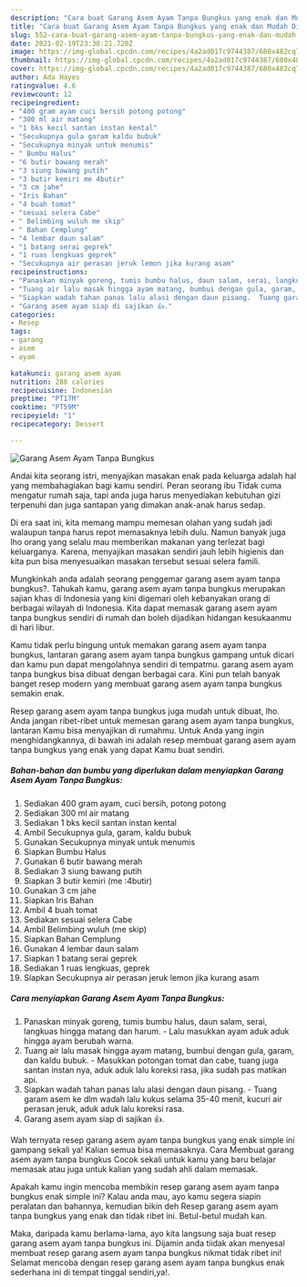 ```yaml
---
description: "Cara buat Garang Asem Ayam Tanpa Bungkus yang enak dan Mudah Dibuat"
title: "Cara buat Garang Asem Ayam Tanpa Bungkus yang enak dan Mudah Dibuat"
slug: 552-cara-buat-garang-asem-ayam-tanpa-bungkus-yang-enak-dan-mudah-dibuat
date: 2021-02-19T23:38:21.720Z
image: https://img-global.cpcdn.com/recipes/4a2ad017c9744387/680x482cq70/garang-asem-ayam-tanpa-bungkus-foto-resep-utama.jpg
thumbnail: https://img-global.cpcdn.com/recipes/4a2ad017c9744387/680x482cq70/garang-asem-ayam-tanpa-bungkus-foto-resep-utama.jpg
cover: https://img-global.cpcdn.com/recipes/4a2ad017c9744387/680x482cq70/garang-asem-ayam-tanpa-bungkus-foto-resep-utama.jpg
author: Ada Hayes
ratingvalue: 4.6
reviewcount: 12
recipeingredient:
- "400 gram ayam cuci bersih potong potong"
- "300 ml air matang"
- "1 bks kecil santan instan kental"
- "Secukupnya gula garam kaldu bubuk"
- "Secukupnya minyak untuk menumis"
- " Bumbu Halus"
- "6 butir bawang merah"
- "3 siung bawang putih"
- "3 butir kemiri me 4butir"
- "3 cm jahe"
- "Iris Bahan"
- "4 buah tomat"
- "sesuai selera Cabe"
- " Belimbing wuluh me skip"
- " Bahan Cemplung"
- "4 lembar daun salam"
- "1 batang serai geprek"
- "1 ruas lengkuas geprek"
- "Secukupnya air perasan jeruk lemon jika kurang asam"
recipeinstructions:
- "Panaskan minyak goreng, tumis bumbu halus, daun salam, serai, langkuas hingga matang dan harum.  Lalu masukkan ayam aduk aduk hingga ayam berubah warna."
- "Tuang air lalu masak hingga ayam matang, bumbui dengan gula, garam, dan kaldu bubuk.  Masukkan potongan tomat dan cabe, tuang juga santan instan nya, aduk aduk lalu koreksi rasa, jika sudah pas matikan api."
- "Siapkan wadah tahan panas lalu alasi dengan daun pisang.  Tuang garam asem ke dlm wadah lalu kukus selama 35-40 menit, kucuri air perasan jeruk, aduk aduk lalu koreksi rasa."
- "Garang asem ayam siap di sajikan 👍."
categories:
- Resep
tags:
- garang
- asem
- ayam

katakunci: garang asem ayam 
nutrition: 288 calories
recipecuisine: Indonesian
preptime: "PT17M"
cooktime: "PT59M"
recipeyield: "1"
recipecategory: Dessert

---
```



![Garang Asem Ayam Tanpa Bungkus](https://img-global.cpcdn.com/recipes/4a2ad017c9744387/680x482cq70/garang-asem-ayam-tanpa-bungkus-foto-resep-utama.jpg)

Andai kita seorang istri, menyajikan masakan enak pada keluarga adalah hal yang membahagiakan bagi kamu sendiri. Peran seorang ibu Tidak cuma mengatur rumah saja, tapi anda juga harus menyediakan kebutuhan gizi terpenuhi dan juga santapan yang dimakan anak-anak harus sedap.

Di era  saat ini, kita memang mampu memesan olahan yang sudah jadi walaupun tanpa harus repot memasaknya lebih dulu. Namun banyak juga lho orang yang selalu mau memberikan makanan yang terlezat bagi keluarganya. Karena, menyajikan masakan sendiri jauh lebih higienis dan kita pun bisa menyesuaikan masakan tersebut sesuai selera famili. 



Mungkinkah anda adalah seorang penggemar garang asem ayam tanpa bungkus?. Tahukah kamu, garang asem ayam tanpa bungkus merupakan sajian khas di Indonesia yang kini digemari oleh kebanyakan orang di berbagai wilayah di Indonesia. Kita dapat memasak garang asem ayam tanpa bungkus sendiri di rumah dan boleh dijadikan hidangan kesukaanmu di hari libur.

Kamu tidak perlu bingung untuk memakan garang asem ayam tanpa bungkus, lantaran garang asem ayam tanpa bungkus gampang untuk dicari dan kamu pun dapat mengolahnya sendiri di tempatmu. garang asem ayam tanpa bungkus bisa dibuat dengan berbagai cara. Kini pun telah banyak banget resep modern yang membuat garang asem ayam tanpa bungkus semakin enak.

Resep garang asem ayam tanpa bungkus juga mudah untuk dibuat, lho. Anda jangan ribet-ribet untuk memesan garang asem ayam tanpa bungkus, lantaran Kamu bisa menyajikan di rumahmu. Untuk Anda yang ingin menghidangkannya, di bawah ini adalah resep membuat garang asem ayam tanpa bungkus yang enak yang dapat Kamu buat sendiri.

<!--inarticleads1-->

##### Bahan-bahan dan bumbu yang diperlukan dalam menyiapkan Garang Asem Ayam Tanpa Bungkus:

1. Sediakan 400 gram ayam, cuci bersih, potong potong
1. Sediakan 300 ml air matang
1. Sediakan 1 bks kecil santan instan kental
1. Ambil Secukupnya gula, garam, kaldu bubuk
1. Gunakan Secukupnya minyak untuk menumis
1. Siapkan  Bumbu Halus
1. Gunakan 6 butir bawang merah
1. Sediakan 3 siung bawang putih
1. Siapkan 3 butir kemiri (me :4butir)
1. Gunakan 3 cm jahe
1. Siapkan Iris Bahan
1. Ambil 4 buah tomat
1. Sediakan sesuai selera Cabe
1. Ambil  Belimbing wuluh (me skip)
1. Siapkan  Bahan Cemplung
1. Gunakan 4 lembar daun salam
1. Siapkan 1 batang serai geprek
1. Sediakan 1 ruas lengkuas, geprek
1. Siapkan Secukupnya air perasan jeruk lemon jika kurang asam




<!--inarticleads2-->

##### Cara menyiapkan Garang Asem Ayam Tanpa Bungkus:

1. Panaskan minyak goreng, tumis bumbu halus, daun salam, serai, langkuas hingga matang dan harum.  - Lalu masukkan ayam aduk aduk hingga ayam berubah warna.
1. Tuang air lalu masak hingga ayam matang, bumbui dengan gula, garam, dan kaldu bubuk.  - Masukkan potongan tomat dan cabe, tuang juga santan instan nya, aduk aduk lalu koreksi rasa, jika sudah pas matikan api.
1. Siapkan wadah tahan panas lalu alasi dengan daun pisang.  - Tuang garam asem ke dlm wadah lalu kukus selama 35-40 menit, kucuri air perasan jeruk, aduk aduk lalu koreksi rasa.
1. Garang asem ayam siap di sajikan 👍.




Wah ternyata resep garang asem ayam tanpa bungkus yang enak simple ini gampang sekali ya! Kalian semua bisa memasaknya. Cara Membuat garang asem ayam tanpa bungkus Cocok sekali untuk kamu yang baru belajar memasak atau juga untuk kalian yang sudah ahli dalam memasak.

Apakah kamu ingin mencoba membikin resep garang asem ayam tanpa bungkus enak simple ini? Kalau anda mau, ayo kamu segera siapin peralatan dan bahannya, kemudian bikin deh Resep garang asem ayam tanpa bungkus yang enak dan tidak ribet ini. Betul-betul mudah kan. 

Maka, daripada kamu berlama-lama, ayo kita langsung saja buat resep garang asem ayam tanpa bungkus ini. Dijamin anda tiidak akan menyesal membuat resep garang asem ayam tanpa bungkus nikmat tidak ribet ini! Selamat mencoba dengan resep garang asem ayam tanpa bungkus enak sederhana ini di tempat tinggal sendiri,ya!.

